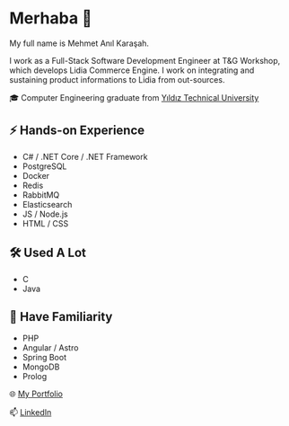 # Merhaba 👋

My full name is Mehmet Anıl Karaşah.

I work as a Full-Stack Software Development Engineer at T&G Workshop, which develops Lidia Commerce Engine. I work on integrating and sustaining product informations to Lidia from out-sources.

🎓 Computer Engineering graduate from [Yıldız Technical University](https://yildiz.edu.tr/)

## ⚡ Hands-on Experience
- C# / .NET Core / .NET Framework
- PostgreSQL
- Docker
- Redis
- RabbitMQ
- Elasticsearch
- JS / Node.js
- HTML / CSS

## 🛠️ Used A Lot
- C
- Java

## 🔭 Have Familiarity
- PHP
- Angular / Astro
- Spring Boot
- MongoDB
- Prolog

🌐 [My Portfolio](https://www.anilkarasah.com/)

📫 [LinkedIn](https://www.linkedin.com/in/anilkarasah/)
